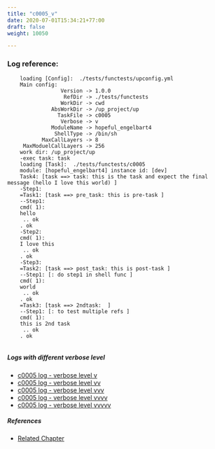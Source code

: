```yaml
---
title: "c0005_v"
date: 2020-07-01T15:34:21+77:00
draft: false
weight: 10050

---
```


### Log reference: <no value>

```
    loading [Config]:  ./tests/functests/upconfig.yml
    Main config:
                 Version -> 1.0.0
                  RefDir -> ./tests/functests
                 WorkDir -> cwd
              AbsWorkDir -> /up_project/up
                TaskFile -> c0005
                 Verbose -> v
              ModuleName -> hopeful_engelbart4
               ShellType -> /bin/sh
           MaxCallLayers -> 8
     MaxModuelCallLayers -> 256
    work dir: /up_project/up
    -exec task: task
    loading [Task]:  ./tests/functests/c0005
    module: [hopeful_engelbart4] instance id: [dev]
    Task4: [task ==> task: this is the task and expect the final message (hello I love this world) ]
    -Step1:
    =Task1: [task ==> pre_task: this is pre-task ]
    --Step1:
    cmd( 1):
    hello
     .. ok
    . ok
    -Step2:
    cmd( 1):
    I love this
     .. ok
    . ok
    -Step3:
    =Task2: [task ==> post_task: this is post-task ]
    --Step1: [: do step1 in shell func ]
    cmd( 1):
    world
     .. ok
    . ok
    =Task3: [task ==> 2ndtask:  ]
    --Step1: [: to test multiple refs ]
    cmd( 1):
    this is 2nd task
     .. ok
    . ok
    
```

##### Logs with different verbose level
* [c0005 log - verbose level v](../../logs/c0005_v)
* [c0005 log - verbose level vv](../../logs/c0005_vv)
* [c0005 log - verbose level vvv](../../logs/c0005_vvv)
* [c0005 log - verbose level vvvv](../../logs/c0005_vvvv)
* [c0005 log - verbose level vvvvv](../../logs/c0005_vvvvv)

##### References
* [Related Chapter](../../quick-start/c0005)
